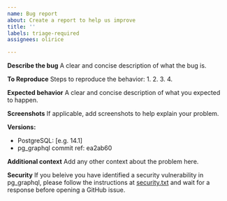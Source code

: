 ```yaml
---
name: Bug report
about: Create a report to help us improve
title: ''
labels: triage-required
assignees: olirice

---
```


**Describe the bug**
A clear and concise description of what the bug is.

**To Reproduce**
Steps to reproduce the behavior:
1.
2.
3.
4.

**Expected behavior**
A clear and concise description of what you expected to happen.

**Screenshots**
If applicable, add screenshots to help explain your problem.

**Versions:**
 - PostgreSQL: [e.g. 14.1]
 - pg_graphql commit ref: ea2ab60

**Additional context**
Add any other context about the problem here.

**Security**
If you beleive you have identified a security vulnerability in pg_graphql, please follow the instructions at [security.txt](https://supabase.com/.well-known/security.txt) and wait for a response before opening a GitHub issue.
